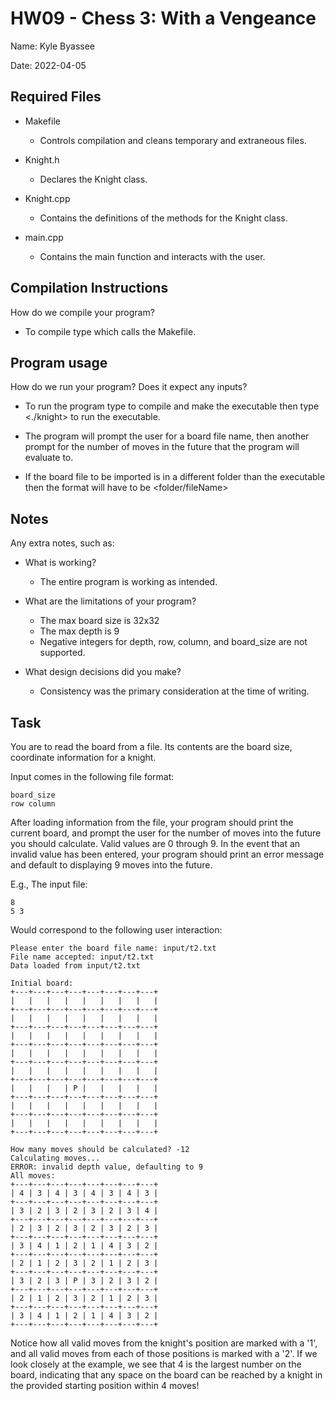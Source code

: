 # HW09 - Chess 3: With a Vengeance
Name: Kyle Byassee

Date: 2022-04-05

## Required Files
* Makefile
  * Controls compilation and cleans temporary and extraneous files.

* Knight.h
  * Declares the Knight class.

* Knight.cpp
  * Contains the definitions of the methods for the Knight class.

* main.cpp
  * Contains the main function and interacts with the user.

## Compilation Instructions
How do we compile your program?
* To compile type <make> which calls the Makefile.

## Program usage
How do we run your program?  Does it expect any inputs?
* To run the program type <make> to compile and make the executable then type <./knight> to run the executable.

* The program will prompt the user for a board file name, then another prompt for the number of moves in the future that the program will evaluate to.

* If the board file to be imported is in a different folder than the executable then the format will have to be <folder/fileName>

## Notes
Any extra notes, such as:
* What is working?
  * The entire program is working as intended.

* What are the limitations of your program?
  * The max board size is 32x32
  * The max depth is 9
  * Negative integers for depth, row, column, and board_size are not supported.

* What design decisions did you make?
  * Consistency was the primary consideration at the time of writing.

## Task
You are to read the board from a file. Its contents are the board size, coordinate information for a knight.

Input comes in the following file format:
```
board_size
row column
```

After loading information from the file, your program should print the current board, and prompt the user for the number of moves into the future you should calculate.  Valid values are 0 through 9.  In the event that an invalid value has been entered, your program should print an error message and default to displaying 9 moves into the future.

E.g., The input file:
```
8
5 3
```

Would correspond to the following user interaction:
```
Please enter the board file name: input/t2.txt
File name accepted: input/t2.txt
Data loaded from input/t2.txt

Initial board:
+---+---+---+---+---+---+---+---+
|   |   |   |   |   |   |   |   |
+---+---+---+---+---+---+---+---+
|   |   |   |   |   |   |   |   |
+---+---+---+---+---+---+---+---+
|   |   |   |   |   |   |   |   |
+---+---+---+---+---+---+---+---+
|   |   |   |   |   |   |   |   |
+---+---+---+---+---+---+---+---+
|   |   |   |   |   |   |   |   |
+---+---+---+---+---+---+---+---+
|   |   |   | P |   |   |   |   |
+---+---+---+---+---+---+---+---+
|   |   |   |   |   |   |   |   |
+---+---+---+---+---+---+---+---+
|   |   |   |   |   |   |   |   |
+---+---+---+---+---+---+---+---+

How many moves should be calculated? -12
Calculating moves...
ERROR: invalid depth value, defaulting to 9
All moves:
+---+---+---+---+---+---+---+---+
| 4 | 3 | 4 | 3 | 4 | 3 | 4 | 3 |
+---+---+---+---+---+---+---+---+
| 3 | 2 | 3 | 2 | 3 | 2 | 3 | 4 |
+---+---+---+---+---+---+---+---+
| 2 | 3 | 2 | 3 | 2 | 3 | 2 | 3 |
+---+---+---+---+---+---+---+---+
| 3 | 4 | 1 | 2 | 1 | 4 | 3 | 2 |
+---+---+---+---+---+---+---+---+
| 2 | 1 | 2 | 3 | 2 | 1 | 2 | 3 |
+---+---+---+---+---+---+---+---+
| 3 | 2 | 3 | P | 3 | 2 | 3 | 2 |
+---+---+---+---+---+---+---+---+
| 2 | 1 | 2 | 3 | 2 | 1 | 2 | 3 |
+---+---+---+---+---+---+---+---+
| 3 | 4 | 1 | 2 | 1 | 4 | 3 | 2 |
+---+---+---+---+---+---+---+---+
```
Notice how all valid moves from the knight's position are marked with a '1', and all valid moves from each of those positions is marked with a '2'. If we look closely at the example, we see that 4 is the largest number on the board, indicating that any space on the board can be reached by a knight in the provided starting position within 4 moves!
